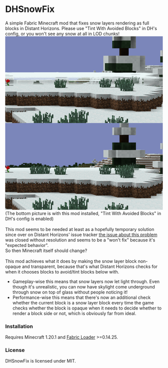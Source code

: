 # DHSnowFix
A simple Fabric Minecraft mod that fixes snow layers rendering as full blocks in Distant Horizons. Please use "Tint With Avoided Blocks" in DH's config, or you won't see any snow at all in LOD chunks!
<img src="https://raw.githubusercontent.com/kabanod1m/DHSnowFix/refs/heads/master/readme-assets/comparison.png"/>
(The bottom picture is with this mod installed, "Tint With Avoided Blocks" in DH's config is enabled)\
\
This mod seems to be needed at least as a hopefully temporary solution since over on Distant Horizons' issue tracker [the issue about this problem](https://gitlab.com/distant-horizons-team/distant-horizons/-/issues/947) was closed without resolution and seems to be a "won't fix" because it's "expected behavior".\
So then Minecraft itself should change?\
\
This mod achieves what it does by making the snow layer block non-opaque and transparent, because that's what Distant Horizons checks for when it chooses blocks to avoid/tint blocks below with.
* Gameplay-wise this means that snow layers now let light through. Even though it's unrealistic, you can now have skylight come underground through snow on top of glass without people noticing it!
* Performance-wise this means that there's now an additional check whether the current block is a snow layer block every time the game checks whether the block is opaque when it needs to decide whether to render a block side or not, which is obviously far from ideal. 

### Installation
Requires Minecraft 1.20.1 and [Fabric Loader](https://fabricmc.net/) >=0.14.25.

### License
DHSnowFix is licensed under MIT.
